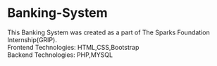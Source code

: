 # Banking-System
This Banking System was created as a part of The Sparks Foundation Internship(GRIP).<br>
Frontend Technologies: HTML,CSS,Bootstrap<br>
Backend Technologies: PHP,MYSQL
